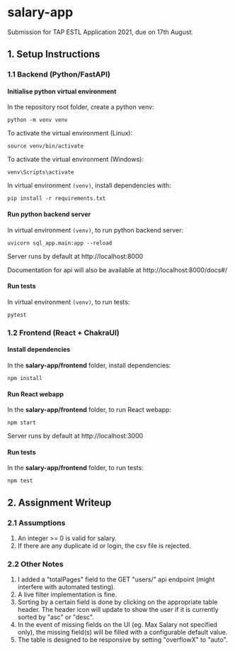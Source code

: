 # salary-app

Submission for TAP ESTL Application 2021, due on 17th August.

## 1. Setup Instructions

### 1.1 Backend (Python/FastAPI)

#### Initialise python virtual environment

In the repository root folder, create a python venv:

`python -m venv venv`

To activate the virtual environment (Linux):

`source venv/bin/activate`

To activate the virtual environment (Windows):

`venv\Scripts\activate`

In virtual environment `(venv)`, install dependencies with:

`pip install -r requirements.txt`

#### Run python backend server

In virtual environment `(venv)`, to run python backend server:

`uvicorn sql_app.main:app --reload`

Server runs by default at http://localhost:8000

Documentation for api will also be available at http://localhost:8000/docs#/

#### Run tests

In virtual environment `(venv)`, to run tests:

`pytest`

### 1.2 Frontend (React + ChakraUI)

#### Install dependencies

In the **salary-app/frontend** folder, install dependencies:

`npm install`

#### Run React webapp

In the **salary-app/frontend** folder, to run React webapp:

`npm start`

Server runs by default at http://localhost:3000

#### Run tests

In the **salary-app/frontend** folder, to run tests:

`npm test`

## 2. Assignment Writeup

### 2.1 Assumptions

1. An integer >= 0 is valid for salary.
1. If there are any duplicate id or login, the csv file is rejected.

### 2.2 Other Notes

1. I added a "totalPages" field to the GET "users/" api endpoint (might interfere with automated testing).
1. A live filter implementation is fine.
1. Sorting by a certain field is done by clicking on the appropriate table header. The header icon will update to show the user if it is currently sorted by "asc" or "desc".
1. In the event of missing fields on the UI (eg. Max Salary not specified only), the missing field(s) will be filled with a configurable default value.
1. The table is designed to be responsive by setting "overflowX" to "auto".
